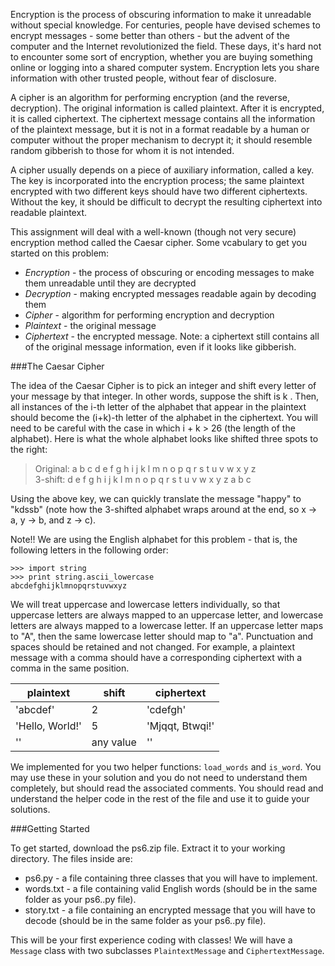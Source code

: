 Encryption is the process of obscuring information to make it unreadable without special knowledge. For centuries, people have devised schemes to encrypt messages - some better than others - but the advent of the computer and the Internet revolutionized the field. These days, it's hard not to encounter some sort of encryption, whether you are buying something online or logging into a shared computer system. Encryption lets you share information with other trusted people, without fear of disclosure.

A cipher is an algorithm for performing encryption (and the reverse, decryption). The original information is called plaintext. After it is encrypted, it is called ciphertext. The ciphertext message contains all the information of the plaintext message, but it is not in a format readable by a human or computer without the proper mechanism to decrypt it; it should resemble random gibberish to those for whom it is not intended.

A cipher usually depends on a piece of auxiliary information, called a key. The key is incorporated into the encryption process; the same plaintext encrypted with two different keys should have two different ciphertexts. Without the key, it should be difficult to decrypt the resulting ciphertext into readable plaintext.

This assignment will deal with a well-known (though not very secure) encryption method called the Caesar cipher. Some vcabulary to get you started on this problem:
* _Encryption_ - the process of obscuring or encoding messages to make them unreadable until they are decrypted
* _Decryption_ - making encrypted messages readable again by decoding them
* _Cipher_ - algorithm for performing encryption and decryption
* _Plaintext_ - the original message
* _Ciphertext_ - the encrypted message. Note: a ciphertext still contains all of the original message information, even if it looks like gibberish.

###The Caesar Cipher

The idea of the Caesar Cipher is to pick an integer and shift every letter of your message by that integer. In other words, suppose the shift is k . Then, all instances of the i-th letter of the alphabet that appear in the plaintext should become the (i+k)-th letter of the alphabet in the ciphertext. You will need to be careful with the case in which i + k > 26 (the length of the alphabet). Here is what the whole alphabet looks like shifted three spots to the right:

> Original:  a b c d e f g h i j k l m n o p q r s t u v w x y z  
>  3-shift:  d e f g h i j k l m n o p q r s t u v w x y z a b c

Using the above key, we can quickly translate the message "happy" to "kdssb" (note how the 3-shifted alphabet wraps around at the end, so x -> a, y -> b, and z -> c).

Note!! We are using the English alphabet for this problem - that is, the following letters in the following order:
```
>>> import string
>>> print string.ascii_lowercase
abcdefghijklmnopqrstuvwxyz
```
We will treat uppercase and lowercase letters individually, so that uppercase letters are always mapped to an uppercase letter, and lowercase letters are always mapped to a lowercase letter. If an uppercase letter maps to "A", then the same lowercase letter should map to "a". Punctuation and spaces should be retained and not changed. For example, a plaintext message with a comma should have a corresponding ciphertext with a comma in the same position.

|    plaintext    |  shift    |  ciphertext      |
| ----------------|-----------|------------------|
| 'abcdef'        |    2      |  'cdefgh'        |
| 'Hello, World!' |    5      |  'Mjqqt, Btwqi!' |
| ''              | any value |  ''              |

We implemented for you two helper functions: ```load_words``` and ```is_word```. You may use these in your solution and you do not need to understand them completely, but should read the associated comments. You should read and understand the helper code in the rest of the file and use it to guide your solutions.

###Getting Started

To get started, download the ps6.zip file. Extract it to your working directory. The files inside are:

* ps6.py - a file containing three classes that you will have to implement.
* words.txt - a file containing valid English words (should be in the same folder as your ps6..py file).
* story.txt - a file containing an encrypted message that you will have to decode (should be in the same folder as your ps6..py file).

This will be your first experience coding with classes! We will have a ```Message``` class with two subclasses ```PlaintextMessage``` and ```CiphertextMessage```.
